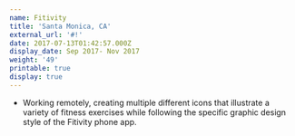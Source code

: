 ```yaml
---
name: Fitivity
title: 'Santa Monica, CA'
external_url: '#!'
date: 2017-07-13T01:42:57.000Z
display_date: Sep 2017- Nov 2017
weight: '49'
printable: true
display: true
---
```

* Working remotely, creating multiple different icons that illustrate a variety of fitness exercises while following the specific graphic design style of the Fitivity phone app.
